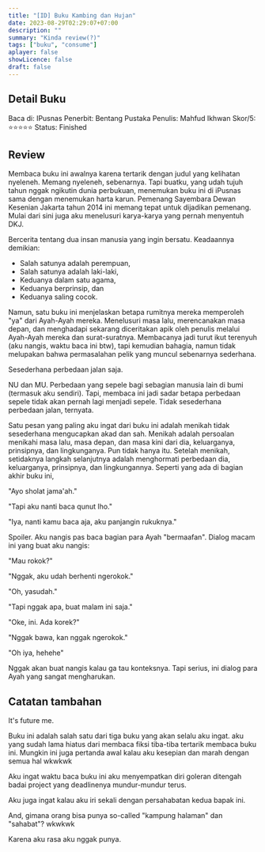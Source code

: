 ```yaml
---
title: "[ID] Buku Kambing dan Hujan"
date: 2023-08-29T02:29:07+07:00
description: "" 
summary: "Kinda review(?)"
tags: ["buku", "consume"]
aplayer: false
showLicence: false
draft: false
---
```


## Detail Buku

Baca di: IPusnas
Penerbit: Bentang Pustaka
Penulis: Mahfud Ikhwan
Skor/5: ⭐️⭐️⭐️⭐️⭐️
Status: Finished

## Review

Membaca buku ini awalnya karena tertarik dengan judul yang kelihatan nyeleneh. Memang nyeleneh, sebenarnya. Tapi buatku, yang udah tujuh tahun nggak ngikutin dunia perbukuan, menemukan buku ini di iPusnas sama dengan menemukan harta karun. Pemenang Sayembara Dewan Kesenian Jakarta tahun 2014 ini memang tepat untuk dijadikan pemenang. Mulai dari sini juga aku menelusuri karya-karya yang pernah menyentuh DKJ.

Bercerita tentang dua insan manusia yang ingin bersatu. Keadaannya demikian:

- Salah satunya adalah perempuan,
- Salah satunya adalah laki-laki,
- Keduanya dalam satu agama,
- Keduanya berprinsip, dan
- Keduanya saling cocok.

Namun, satu buku ini menjelaskan betapa rumitnya mereka memperoleh "ya" dari Ayah-Ayah mereka. Menelusuri masa lalu, merencanakan masa depan, dan menghadapi sekarang diceritakan apik oleh penulis melalui Ayah-Ayah mereka dan surat-suratnya. Membacanya jadi turut ikut terenyuh (aku nangis, waktu baca ini btw), tapi kemudian bahagia, namun tidak melupakan bahwa permasalahan pelik yang muncul sebenarnya sederhana.

Sesederhana perbedaan jalan saja.

NU dan MU. Perbedaan yang sepele bagi sebagian manusia lain di bumi (termasuk aku sendiri). Tapi, membaca ini jadi sadar betapa perbedaan sepele tidak akan pernah lagi menjadi sepele.
Tidak sesederhana perbedaan jalan, ternyata.

Satu pesan yang paling aku ingat dari buku ini adalah menikah tidak sesederhana mengucapkan akad dan sah. Menikah adalah persoalan menikahi masa lalu, masa depan, dan masa kini dari dia, keluarganya, prinsipnya, dan lingkunganya. Pun tidak hanya itu. Setelah menikah, setidaknya langkah selanjutnya adalah menghormati perbedaan dia, keluarganya, prinsipnya, dan lingkungannya. Seperti yang ada di bagian akhir buku ini,

"Ayo sholat jama'ah."

"Tapi aku nanti baca qunut lho."

"Iya, nanti kamu baca aja, aku panjangin rukuknya."

Spoiler. Aku nangis pas baca bagian para Ayah "bermaafan". Dialog macam ini yang buat aku nangis:

"Mau rokok?"

"Nggak, aku udah berhenti ngerokok."

"Oh, yasudah."

"Tapi nggak apa, buat malam ini saja."

"Oke, ini. Ada korek?"

"Nggak bawa, kan nggak ngerokok."

"Oh iya, hehehe"

Nggak akan buat nangis kalau ga tau konteksnya. Tapi serius, ini dialog para Ayah yang sangat mengharukan.

## Catatan tambahan

It's future me.

Buku ini adalah salah satu dari tiga buku yang akan selalu aku ingat. aku yang sudah lama hiatus dari membaca fiksi tiba-tiba tertarik membaca buku ini. Mungkin ini juga pertanda awal kalau aku kesepian dan marah dengan semua hal wkwkwk 

Aku ingat waktu baca buku ini aku menyempatkan diri goleran ditengah badai project yang deadlinenya mundur-mundur terus.

Aku juga ingat kalau aku iri sekali dengan persahabatan kedua bapak ini.

And, gimana orang bisa punya so-called "kampung halaman" dan "sahabat"? wkwkwk 

Karena aku rasa aku nggak punya.